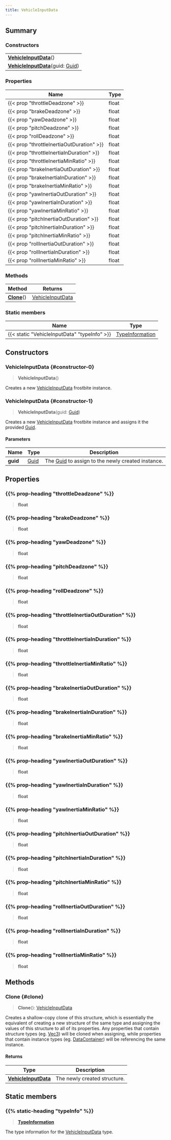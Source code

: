 ```yaml
---
title: VehicleInputData
---
```


## Summary

### Constructors

|  |
| --- |
| **[VehicleInputData](#constructor-0)**() |
| **[VehicleInputData](#constructor-1)**(guid: [Guid](/vext/ref/shared/type/guid)) |

### Properties

| Name | Type |
| ---- | ---- |
| {{< prop "throttleDeadzone" >}} | float |
| {{< prop "brakeDeadzone" >}} | float |
| {{< prop "yawDeadzone" >}} | float |
| {{< prop "pitchDeadzone" >}} | float |
| {{< prop "rollDeadzone" >}} | float |
| {{< prop "throttleInertiaOutDuration" >}} | float |
| {{< prop "throttleInertiaInDuration" >}} | float |
| {{< prop "throttleInertiaMinRatio" >}} | float |
| {{< prop "brakeInertiaOutDuration" >}} | float |
| {{< prop "brakeInertiaInDuration" >}} | float |
| {{< prop "brakeInertiaMinRatio" >}} | float |
| {{< prop "yawInertiaOutDuration" >}} | float |
| {{< prop "yawInertiaInDuration" >}} | float |
| {{< prop "yawInertiaMinRatio" >}} | float |
| {{< prop "pitchInertiaOutDuration" >}} | float |
| {{< prop "pitchInertiaInDuration" >}} | float |
| {{< prop "pitchInertiaMinRatio" >}} | float |
| {{< prop "rollInertiaOutDuration" >}} | float |
| {{< prop "rollInertiaInDuration" >}} | float |
| {{< prop "rollInertiaMinRatio" >}} | float |

### Methods

| Method | Returns |
| ------ | ------- |
| **[Clone](#clone)**() | [VehicleInputData](/vext/ref/fb/vehicleinputdata) |

### Static members

| Name | Type |
| ---- | ---- |
| {{< static "VehicleInputData" "typeInfo" >}} | [TypeInformation](/vext/ref/shared/type/typeinformation) |

## Constructors

### VehicleInputData {#constructor-0}

> **VehicleInputData**()

Creates a new [VehicleInputData](/vext/ref/fb/vehicleinputdata) frostbite instance.

### VehicleInputData {#constructor-1}

> **VehicleInputData**(guid: [Guid](/vext/ref/shared/type/guid))

Creates a new [VehicleInputData](/vext/ref/fb/vehicleinputdata) frostbite instance and assigns it the provided [Guid](/vext/ref/shared/type/guid).

#### Parameters

| Name | Type | Description |
| ---- | ---- | ----------- |
| **guid** | [Guid](/vext/ref/shared/type/guid) | The [Guid](/vext/ref/shared/type/guid) to assign to the newly created instance. |

## Properties

### {{% prop-heading "throttleDeadzone" %}}

> **float**

### {{% prop-heading "brakeDeadzone" %}}

> **float**

### {{% prop-heading "yawDeadzone" %}}

> **float**

### {{% prop-heading "pitchDeadzone" %}}

> **float**

### {{% prop-heading "rollDeadzone" %}}

> **float**

### {{% prop-heading "throttleInertiaOutDuration" %}}

> **float**

### {{% prop-heading "throttleInertiaInDuration" %}}

> **float**

### {{% prop-heading "throttleInertiaMinRatio" %}}

> **float**

### {{% prop-heading "brakeInertiaOutDuration" %}}

> **float**

### {{% prop-heading "brakeInertiaInDuration" %}}

> **float**

### {{% prop-heading "brakeInertiaMinRatio" %}}

> **float**

### {{% prop-heading "yawInertiaOutDuration" %}}

> **float**

### {{% prop-heading "yawInertiaInDuration" %}}

> **float**

### {{% prop-heading "yawInertiaMinRatio" %}}

> **float**

### {{% prop-heading "pitchInertiaOutDuration" %}}

> **float**

### {{% prop-heading "pitchInertiaInDuration" %}}

> **float**

### {{% prop-heading "pitchInertiaMinRatio" %}}

> **float**

### {{% prop-heading "rollInertiaOutDuration" %}}

> **float**

### {{% prop-heading "rollInertiaInDuration" %}}

> **float**

### {{% prop-heading "rollInertiaMinRatio" %}}

> **float**

## Methods

### Clone {#clone}

> **Clone**(): [VehicleInputData](/vext/ref/fb/vehicleinputdata)

Creates a shallow-copy clone of this structure, which is essentially the equivalent of creating a new structure of the same type and assigning the values of this structure to all of its properties. Any properties that contain structure types (eg. [Vec3](/vext/ref/shared/type/vec3)) will be cloned when assigning, while properties that contain instance types (eg. [DataContainer](/vext/ref/shared/type/datacontainer)) will be referencing the same instance.

#### Returns

| Type | Description |
| ---- | ----------- |
| **[VehicleInputData](/vext/ref/fb/vehicleinputdata)** | The newly created structure. |

## Static members

### {{% static-heading "typeInfo" %}}

> **[TypeInformation](/vext/ref/shared/type/typeinformation)**

The type information for the [VehicleInputData](/vext/ref/fb/vehicleinputdata) type.

